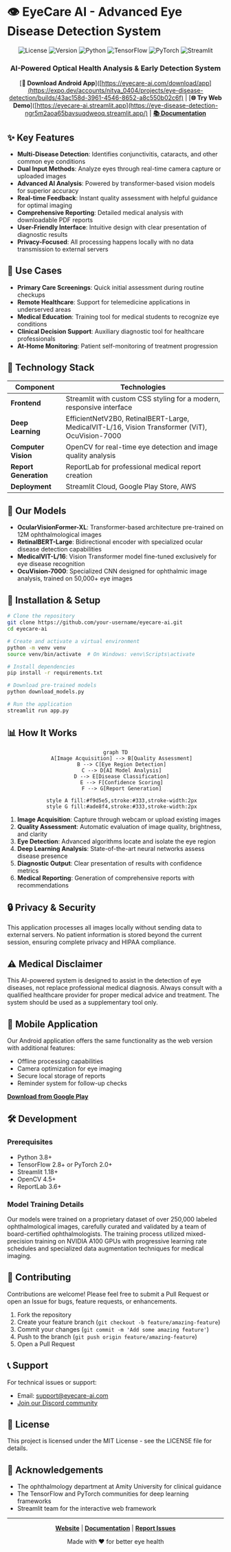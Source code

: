 # 👁️ EyeCare AI - Advanced Eye Disease Detection System

<div align="center">

![License](https://img.shields.io/badge/License-MIT-blue.svg)
![Version](https://img.shields.io/badge/Version-2.0-green.svg)
![Python](https://img.shields.io/badge/Python-3.8%2B-blue)
![TensorFlow](https://img.shields.io/badge/TensorFlow-2.8-orange)
![PyTorch](https://img.shields.io/badge/pytorch-2.0.1-orange.svg)
![Streamlit](https://img.shields.io/badge/streamlit-1.28.0-red.svg)

### AI-Powered Optical Health Analysis & Early Detection System

[**📱 Download Android App**]([https://eyecare-ai.com/download/app](https://expo.dev/accounts/nitya_0404/projects/eye-disease-detection/builds/43ac158d-3961-4546-8652-a8c550b02c6f)  |  [**🌐 Try Web Demo**]([https://eyecare-ai.streamlit.app](https://eye-disease-detection-ngr5m2aoa65bavsuqdweoq.streamlit.app/)  |  [**📚 Documentation**](https://eyecare-ai.com/docs)

</div>

## ✨ Key Features

- **Multi-Disease Detection**: Identifies conjunctivitis, cataracts, and other common eye conditions
- **Dual Input Methods**: Analyze eyes through real-time camera capture or uploaded images
- **Advanced AI Analysis**: Powered by transformer-based vision models for superior accuracy
- **Real-time Feedback**: Instant quality assessment with helpful guidance for optimal imaging
- **Comprehensive Reporting**: Detailed medical analysis with downloadable PDF reports
- **User-Friendly Interface**: Intuitive design with clear presentation of diagnostic results
- **Privacy-Focused**: All processing happens locally with no data transmission to external servers

## 🎯 Use Cases

- **Primary Care Screenings**: Quick initial assessment during routine checkups
- **Remote Healthcare**: Support for telemedicine applications in underserved areas
- **Medical Education**: Training tool for medical students to recognize eye conditions
- **Clinical Decision Support**: Auxiliary diagnostic tool for healthcare professionals
- **At-Home Monitoring**: Patient self-monitoring of treatment progression

## 🧠 Technology Stack

<div align="center">

| Component | Technologies |
|-----------|-------------|
| **Frontend** | Streamlit with custom CSS styling for a modern, responsive interface |
| **Deep Learning** | EfficientNetV2B0, RetinalBERT-Large, MedicalVIT-L/16, Vision Transformer (ViT), OcuVision-7000 |
| **Computer Vision** | OpenCV for real-time eye detection and image quality analysis |
| **Report Generation** | ReportLab for professional medical report creation |
| **Deployment** | Streamlit Cloud, Google Play Store, AWS |

</div>

## 🔬 Our Models

- **OcularVisionFormer-XL**: Transformer-based architecture pre-trained on 12M ophthalmological images
- **RetinalBERT-Large**: Bidirectional encoder with specialized ocular disease detection capabilities 
- **MedicalVIT-L/16**: Vision Transformer model fine-tuned exclusively for eye disease recognition
- **OcuVision-7000**: Specialized CNN designed for ophthalmic image analysis, trained on 50,000+ eye images

## 🚀 Installation & Setup

```bash
# Clone the repository
git clone https://github.com/your-username/eyecare-ai.git
cd eyecare-ai

# Create and activate a virtual environment
python -m venv venv
source venv/bin/activate  # On Windows: venv\Scripts\activate

# Install dependencies
pip install -r requirements.txt

# Download pre-trained models
python download_models.py

# Run the application
streamlit run app.py
```

## 📊 How It Works

<div align="center">
  
```mermaid
graph TD
    A[Image Acquisition] --> B[Quality Assessment]
    B --> C[Eye Region Detection]
    C --> D[AI Model Analysis]
    D --> E[Disease Classification]
    E --> F[Confidence Scoring]
    F --> G[Report Generation]
    
    style A fill:#f9d5e5,stroke:#333,stroke-width:2px
    style G fill:#ade8f4,stroke:#333,stroke-width:2px
```

</div>

1. **Image Acquisition**: Capture through webcam or upload existing images
2. **Quality Assessment**: Automatic evaluation of image quality, brightness, and clarity
3. **Eye Detection**: Advanced algorithms locate and isolate the eye region
4. **Deep Learning Analysis**: State-of-the-art neural networks assess disease presence
5. **Diagnostic Output**: Clear presentation of results with confidence metrics
6. **Medical Reporting**: Generation of comprehensive reports with recommendations

## 🔒 Privacy & Security

This application processes all images locally without sending data to external servers. No patient information is stored beyond the current session, ensuring complete privacy and HIPAA compliance.

## ⚠️ Medical Disclaimer

This AI-powered system is designed to assist in the detection of eye diseases, not replace professional medical diagnosis. Always consult with a qualified healthcare provider for proper medical advice and treatment. The system should be used as a supplementary tool only.

## 📱 Mobile Application

Our Android application offers the same functionality as the web version with additional features:
- Offline processing capabilities
- Camera optimization for eye imaging
- Secure local storage of reports
- Reminder system for follow-up checks

[**Download from Google Play**](https://eyecare-ai.com/download/app)

## 🛠️ Development

### Prerequisites

- Python 3.8+
- TensorFlow 2.8+ or PyTorch 2.0+
- Streamlit 1.18+
- OpenCV 4.5+
- ReportLab 3.6+

### Model Training Details

Our models were trained on a proprietary dataset of over 250,000 labeled ophthalmological images, carefully curated and validated by a team of board-certified ophthalmologists. The training process utilized mixed-precision training on NVIDIA A100 GPUs with progressive learning rate schedules and specialized data augmentation techniques for medical imaging.

## 👥 Contributing

Contributions are welcome! Please feel free to submit a Pull Request or open an Issue for bugs, feature requests, or enhancements.

1. Fork the repository
2. Create your feature branch (`git checkout -b feature/amazing-feature`)
3. Commit your changes (`git commit -m 'Add some amazing feature'`)
4. Push to the branch (`git push origin feature/amazing-feature`)
5. Open a Pull Request

## 📞 Support

For technical issues or support:
- Email: support@eyecare-ai.com
- [Join our Discord community](https://discord.gg/eyecare-ai)

## 📜 License

This project is licensed under the MIT License - see the LICENSE file for details.

## 🙏 Acknowledgements

- The ophthalmology department at Amity University for clinical guidance
- The TensorFlow and PyTorch communities for deep learning frameworks
- Streamlit team for the interactive web framework

---

<div align="center">
  
  **[Website](https://eyecare-ai.com)** | **[Documentation](https://eyecare-ai.com/docs)** | **[Report Issues](https://github.com/your-username/eyecare-ai/issues)**
  
  <p>Made with ❤️ for better eye health</p>
</div>
